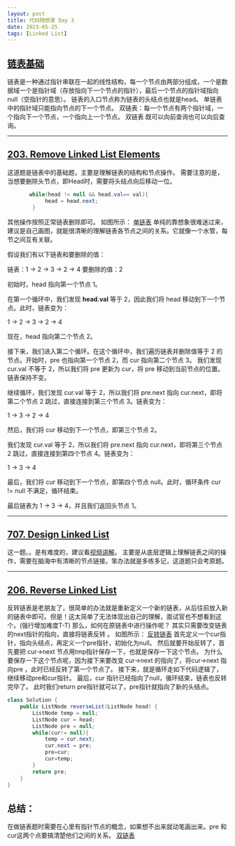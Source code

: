 ```yaml
---
layout: post
title: 代码随想录 Day 3
date: 2023-05-25
tags: [Linked List]
---
```


## [链表基础](https://programmercarl.com/%E9%93%BE%E8%A1%A8%E7%90%86%E8%AE%BA%E5%9F%BA%E7%A1%80.html)
链表是一种通过指针串联在一起的线性结构，每一个节点由两部分组成，一个是数据域一个是指针域（存放指向下一个节点的指针），最后一个节点的指针域指向null（空指针的意思）。
链表的入口节点称为链表的头结点也就是head。
单链表中的指针域只能指向节点的下一个节点。
双链表：每一个节点有两个指针域，一个指向下一个节点，一个指向上一个节点。
双链表 既可以向前查询也可以向后查询。


---

## [203. Remove Linked List Elements](https://leetcode.com/problems/remove-linked-list-elements/)

这道题是链表中的基础题，主要是理解链表的结构和节点操作。
需要注意的是，当想要删除头节点，即Head时，需要将头结点向后移动一位。
````java
       while(head != null && head.val== val){
            head = head.next;
        }
````
其他操作按照正常链表删除即可。
如图所示：
[单链表](/images/day3单链表.jpg)
单纯的靠想象很难迷过来，建议是自己画图，就能很清晰的理解链表各节点之间的关系。它就像一个水管，每节之间互有关联。

假设我们有以下链表和要删除的值：

链表：1 -> 2 -> 3 -> 2 -> 4
要删除的值：2

初始时，head 指向第一个节点 1。

在第一个循环中，我们发现 __head.val__ 等于 2，因此我们将 head 移动到下一个节点。此时，链表变为：

1 -> 2 -> 3 -> 2 -> 4

现在，head 指向第二个节点 2。

接下来，我们进入第二个循环。在这个循环中，我们遍历链表并删除值等于 2 的节点。开始时，pre
也指向第一个节点 2，而 cur 指向第二个节点 3。
我们发现 cur.val 不等于 2，所以我们将 pre 更新为 cur，将 pre 移动到当前节点的位置。链表保持不变。

继续循环，我们发现 cur.val 等于 2，所以我们将 pre.next 指向 cur.next，即将第二个节点 2 跳过，直接连接到第三个节点 3。链表变为：

1 -> 3 -> 2 -> 4

然后，我们将 cur 移动到下一个节点，即第三个节点 2。

我们发现 cur.val 等于 2，所以我们将 pre.next 指向 cur.next，即将第三个节点 2 跳过，直接连接到第四个节点 4。链表变为：

1 -> 3 -> 4

最后，我们将 cur 移动到下一个节点，即第四个节点 null。此时，循环条件 cur != null 不满足，循环结束。

最后链表为 1 -> 3 -> 4，并且我们返回头节点 1。

---
## [707. Design Linked List](https://leetcode.com/problems/design-linked-list/)

这一题。。是有难度的，建议看[视频讲解](https://www.bilibili.com/video/BV1FU4y1X7WD/?spm_id_from=333.788&vd_source=4a139f9e060b22eb7113013ece8b1af6)。
主要是从底层逻辑上理解链表之间的操作，需要在脑海中有清晰的节点链接。笨办法就是多练多记，这道题只会考原题。

---
## [206. Reverse Linked List](https://leetcode.com/problems/reverse-linked-list/)
反转链表是老朋友了，很简单的办法就是重新定义一个新的链表，从后往前放入新的链表中即可。但是！这太简单了无法体现出自己的理解，面试官也不想看到这个。(强行增加难度T-T)
那么，如何在原链表中进行操作呢？
其实只需要改变链表的next指针的指向，直接将链表反转 。
如图所示：
[反转链表](/images/day3反转链表.png)
首先定义一个cur指针，指向头结点，再定义一个pre指针，初始化为null。
然后就要开始反转了，首先要把 cur->next 节点用tmp指针保存一下，也就是保存一下这个节点。
为什么要保存一下这个节点呢，因为接下来要改变 cur->next 的指向了，将cur->next 指向pre ，此时已经反转了第一个节点了。
接下来，就是循环走如下代码逻辑了，继续移动pre和cur指针。
最后，cur 指针已经指向了null，循环结束，链表也反转完毕了。 此时我们return pre指针就可以了，pre指针就指向了新的头结点。
````java
class Solution {
    public ListNode reverseList(ListNode head) {
        ListNode temp = null;
        ListNode cur = head;
        ListNode pre = null;
        while(cur!= null){
            temp = cur.next;
            cur.next = pre;
            pre=cur;
            cur=temp;
        }
        return pre;
    }
}
````

## 总结：
在做链表题时需要在心里有指针节点的概念，如果想不出来就动笔画出来。pre 和cur这两个点要搞清楚他们之间的关系。
[双链表](/images/day3双链表.png)




